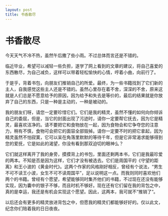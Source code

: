 ```yaml
---
layout: post
title: 书香散尽
---
```


# 书香散尽

今天天气不冷不热，虽然午后撒了些小雨。不过总体而言还是不错的。

临近毕业，希望可以减轻一些负担，遂学了网上看到的文章的建议，将自己喜爱的东西散尽，为自己减负，这样可以带着轻松愉快的心情，哼着小曲，向前行了。

于是乎，背着书包，向朋友们推销自己的所爱。最终，为一些书籍找到了它们新的主人，自我感觉这些主人还是不错的。虽然心里存在着不舍，深深的不舍，原来这就是人们总是不愿意给予的原因，因为给予和失去是等价的，最后的结果就是你放弃了自己的东西，只是一种是主动的，一种是被动的。

我的朋友们呀，请您一定要珍惜它们。它们是我的精灵，虽然不懂的如何向你倾诉自己的委屈，但是，当它的封面出现了污迹时，请你一定要帮它抚去，因为它是精灵，最喜欢洁净的。请不要把它和食物放在一起，因为食物会和它争夺您的注意力，稍有不慎，食物可会把它的面容全部毁掉。请你一定要不时的把它拿起，因为精灵虽然不怕寂寞，它可以呆在角落里默默的等待千年，但是它非常渴求能够得到您的爱抚，它是如此的渴望，你没有看到那双迫切的眼神么？

它们就这样离开了我的身旁，摸摸背上的书包，里面还剩两本书，它们是我最珍爱的两本。不知是否是因为这样，它们才没有被选去。它们是周国平的《守望的距离》和王小波的《黄金时代》。这两个作家的风格刚好相反，曾经有个说法，“男生不可不读王小波，女生不可不读周国平”，足以说明这一点。而我则同时喜欢他们两个的书籍。曾经有个愿望，希望能够同时集齐他们的书籍，不过现在还没有能够实现，因为囊中的银子不够，而且时机不够好。现在还有它们留在我的背包之中，真的是幸运，我还是有机会实现这个愿望。因此，这两本，我可就不“推销了“。

以后还会有更多的精灵放进背包之中，但愿我的精灵们都能够好好的。仅以此文，纪念你们陪着我的日日夜夜。